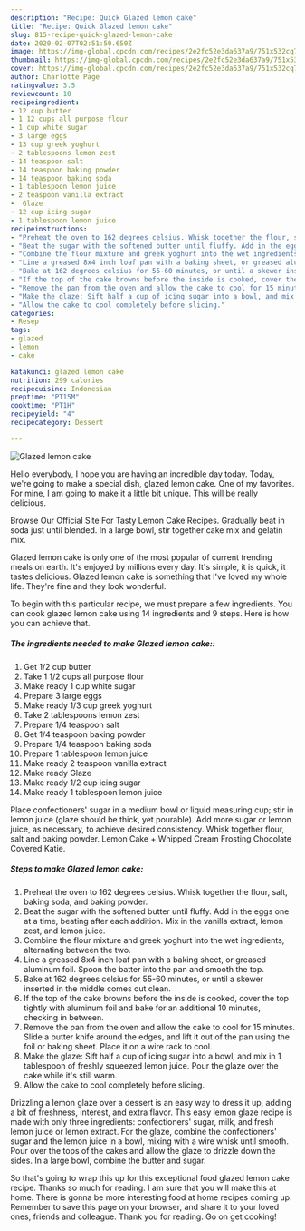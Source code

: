 ```yaml
---
description: "Recipe: Quick Glazed lemon cake"
title: "Recipe: Quick Glazed lemon cake"
slug: 815-recipe-quick-glazed-lemon-cake
date: 2020-02-07T02:51:50.650Z
image: https://img-global.cpcdn.com/recipes/2e2fc52e3da637a9/751x532cq70/glazed-lemon-cake-recipe-main-photo.jpg
thumbnail: https://img-global.cpcdn.com/recipes/2e2fc52e3da637a9/751x532cq70/glazed-lemon-cake-recipe-main-photo.jpg
cover: https://img-global.cpcdn.com/recipes/2e2fc52e3da637a9/751x532cq70/glazed-lemon-cake-recipe-main-photo.jpg
author: Charlotte Page
ratingvalue: 3.5
reviewcount: 10
recipeingredient:
- 12 cup butter
- 1 12 cups all purpose flour
- 1 cup white sugar
- 3 large eggs
- 13 cup greek yoghurt
- 2 tablespoons lemon zest
- 14 teaspoon salt
- 14 teaspoon baking powder
- 14 teaspoon baking soda
- 1 tablespoon lemon juice
- 2 teaspoon vanilla extract
-  Glaze
- 12 cup icing sugar
- 1 tablespoon lemon juice
recipeinstructions:
- "Preheat the oven to 162 degrees celsius. Whisk together the flour, salt, baking soda, and baking powder."
- "Beat the sugar with the softened butter until fluffy. Add in the eggs one at a time, beating after each addition. Mix in the vanilla extract, lemon zest, and lemon juice."
- "Combine the flour mixture and greek yoghurt into the wet ingredients, alternating between the two."
- "Line a greased 8x4 inch loaf pan with a baking sheet, or greased aluminum foil. Spoon the batter into the pan and smooth the top."
- "Bake at 162 degrees celsius for 55-60 minutes, or until a skewer inserted in the middle comes out clean."
- "If the top of the cake browns before the inside is cooked, cover the top tightly with aluminum foil and bake for an additional 10 minutes, checking in between."
- "Remove the pan from the oven and allow the cake to cool for 15 minutes. Slide a butter knife around the edges, and lift it out of the pan using the foil or baking sheet. Place it on a wire rack to cool."
- "Make the glaze: Sift half a cup of icing sugar into a bowl, and mix in 1 tablespoon of freshly squeezed lemon juice. Pour the glaze over the cake while it&#39;s still warm."
- "Allow the cake to cool completely before slicing."
categories:
- Resep
tags:
- glazed
- lemon
- cake

katakunci: glazed lemon cake
nutrition: 299 calories
recipecuisine: Indonesian
preptime: "PT15M"
cooktime: "PT1H"
recipeyield: "4"
recipecategory: Dessert

---
```



![Glazed lemon cake](https://img-global.cpcdn.com/recipes/2e2fc52e3da637a9/751x532cq70/glazed-lemon-cake-recipe-main-photo.jpg)

Hello everybody, I hope you are having an incredible day today. Today, we're going to make a special dish, glazed lemon cake. One of my favorites. For mine, I am going to make it a little bit unique. This will be really delicious.

Browse Our Official Site For Tasty Lemon Cake Recipes. Gradually beat in soda just until blended. In a large bowl, stir together cake mix and gelatin mix.

Glazed lemon cake is only one of the most popular of current trending meals on earth. It's enjoyed by millions every day. It's simple, it is quick, it tastes delicious. Glazed lemon cake is something that I've loved my whole life. They're fine and they look wonderful.


To begin with this particular recipe, we must prepare a few ingredients. You can cook glazed lemon cake using 14 ingredients and 9 steps. Here is how you can achieve that.

##### The ingredients needed to make Glazed lemon cake::

1. Get 1/2 cup butter
1. Take 1 1/2 cups all purpose flour
1. Make ready 1 cup white sugar
1. Prepare 3 large eggs
1. Make ready 1/3 cup greek yoghurt
1. Take 2 tablespoons lemon zest
1. Prepare 1/4 teaspoon salt
1. Get 1/4 teaspoon baking powder
1. Prepare 1/4 teaspoon baking soda
1. Prepare 1 tablespoon lemon juice
1. Make ready 2 teaspoon vanilla extract
1. Make ready  Glaze
1. Make ready 1/2 cup icing sugar
1. Make ready 1 tablespoon lemon juice


Place confectioners&#39; sugar in a medium bowl or liquid measuring cup; stir in lemon juice (glaze should be thick, yet pourable). Add more sugar or lemon juice, as necessary, to achieve desired consistency. Whisk together flour, salt and baking powder. Lemon Cake + Whipped Cream Frosting Chocolate Covered Katie. 

##### Steps to make Glazed lemon cake:

1. Preheat the oven to 162 degrees celsius. Whisk together the flour, salt, baking soda, and baking powder.
1. Beat the sugar with the softened butter until fluffy. Add in the eggs one at a time, beating after each addition. Mix in the vanilla extract, lemon zest, and lemon juice.
1. Combine the flour mixture and greek yoghurt into the wet ingredients, alternating between the two.
1. Line a greased 8x4 inch loaf pan with a baking sheet, or greased aluminum foil. Spoon the batter into the pan and smooth the top.
1. Bake at 162 degrees celsius for 55-60 minutes, or until a skewer inserted in the middle comes out clean.
1. If the top of the cake browns before the inside is cooked, cover the top tightly with aluminum foil and bake for an additional 10 minutes, checking in between.
1. Remove the pan from the oven and allow the cake to cool for 15 minutes. Slide a butter knife around the edges, and lift it out of the pan using the foil or baking sheet. Place it on a wire rack to cool.
1. Make the glaze: Sift half a cup of icing sugar into a bowl, and mix in 1 tablespoon of freshly squeezed lemon juice. Pour the glaze over the cake while it&#39;s still warm.
1. Allow the cake to cool completely before slicing.


Drizzling a lemon glaze over a dessert is an easy way to dress it up, adding a bit of freshness, interest, and extra flavor. This easy lemon glaze recipe is made with only three ingredients: confectioners&#39; sugar, milk, and fresh lemon juice or lemon extract. For the glaze, combine the confectioners&#39; sugar and the lemon juice in a bowl, mixing with a wire whisk until smooth. Pour over the tops of the cakes and allow the glaze to drizzle down the sides. In a large bowl, combine the butter and sugar. 

So that's going to wrap this up for this exceptional food glazed lemon cake recipe. Thanks so much for reading. I am sure that you will make this at home. There is gonna be more interesting food at home recipes coming up. Remember to save this page on your browser, and share it to your loved ones, friends and colleague. Thank you for reading. Go on get cooking!
